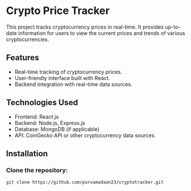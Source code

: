 # Crypto Price Tracker

This project tracks cryptocurrency prices in real-time. It provides up-to-date information for users to view the current prices and trends of various cryptocurrencies.

## Features
- Real-time tracking of cryptocurrency prices.
- User-friendly interface built with React.
- Backend integration with real-time data sources.

## Technologies Used
- Frontend: React.js
- Backend: Node.js, Express.js
- Database: MongoDB (if applicable)
- API: CoinGecko API or other cryptocurrency data sources.

## Installation

### Clone the repository:

```bash
git clone https://github.com/purvamadaan23/cryptotracker.git

